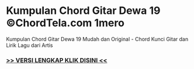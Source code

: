 
 # Kumpulan Chord Gitar Dewa 19 ©ChordTela.com 1mero


Kumpulan Chord Gitar Dewa 19 Mudah dan Original - Chord Kunci Gitar dan Lirik Lagu dari Artis

###  <a href="https://shortlighzx.web.app?sq=Kumpulan Chord Gitar Dewa 19 ©ChordTela.com"> >> VERSI LENGKAP KLIK DISINI << </a>
